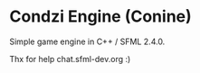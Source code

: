 # Condzi Engine (Conine)
Simple game engine in C++ / SFML 2.4.0. 

Thx for help chat.sfml-dev.org :)
